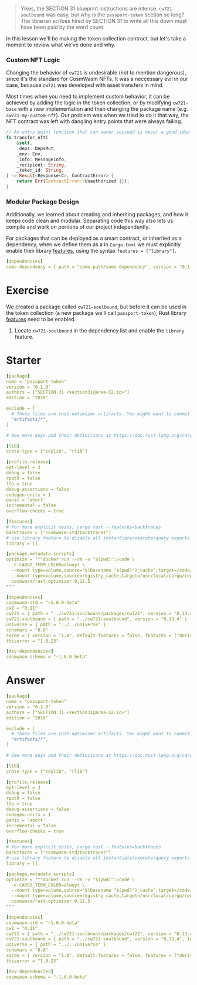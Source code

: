 <!---
Course: 2
Lesson: 3
Exercise: 1

Title: 
Filename: ../Cargo.toml
-->

> Yikes, the SECTION 31 blueprint instructions are intense. `cw721-soulbound` was easy, but why is the `passport-token` section so long? The librarian scribes hired by SECTION 31 to write all this down must have been paid by the word count.

In this lesson we'll be making the token collection contract, but let's take a moment to review what we've done and why.

### Custom NFT Logic

Changing the behavior of `cw721` is undesirable (not to mention dangerous), since it's the standard for CosmWasm NFTs. It was a neccessary evil in our case, because `cw721` was developed with asset transfers in mind. 

Most times when you need to implement custom behavior, it can be achieved by adding the logic in the token collection, or by modifying `cw721-base` with a new implementation and then changing the package name (e.g. `cw721-my-custom-nft`). Our problem was when we tried to do it that way, the NFT contract was left with dangling entry points that were always failing.

```rs
// An entry point function that can never succeed is never a good idea
fn transfer_nft(
    &self,
    _deps: DepsMut,
    _env: Env,
    _info: MessageInfo,
    _recipient: String,
    _token_id: String,
) -> Result<Response<C>, ContractError> {
    return Err(ContractError::Unauthorized {});
}
```

### Modular Package Design

Additionally, we learned about creating and inheriting packages, and how it keeps code clean and modular. Separating code this way also lets us compile and work on portions of our project independently.

For packages that can be deployed as a smart contract, or inherited as a dependency, when we define them as a in `Cargo.toml` we must explicitly enable their library [features](https://doc.rust-lang.org/cargo/reference/features.html), using the syntax `features = ["library"]`.

```yaml
[dependencies]
some-dependency = { path = "some-path/some-dependency", version = "0.1.0", features = ["library"] }
```

# Exercise

We created a package called `cw721-soulbound`, but before it can be used in the token collection (a new package we'll call `passport-token`), Rust library [features](https://doc.rust-lang.org/cargo/reference/features.html) need to be enabled.

1. Locate `cw721-soulbound` in the dependency list and enable the `library` feature.

# Starter

```yaml
[package]
name = "passport-token"
version = "0.1.0"
authors = ["SECTION 31 <section31@area-52.io>"]
edition = "2018"

exclude = [
  # Those files are rust-optimizer artifacts. You might want to commit them for convenience but they should not be part of the source code publication.
  "artifacts/*",
]

# See more keys and their definitions at https://doc.rust-lang.org/cargo/reference/manifest.html

[lib]
crate-type = ["cdylib", "rlib"]

[profile.release]
opt-level = 3
debug = false
rpath = false
lto = true
debug-assertions = false
codegen-units = 1
panic = 'abort'
incremental = false
overflow-checks = true

[features]
# for more explicit tests, cargo test --features=backtraces
backtraces = ["cosmwasm-std/backtraces"]
# use library feature to disable all instantiate/execute/query exports
library = []

[package.metadata.scripts]
optimize = """docker run --rm -v "$(pwd)":/code \
  -e CARGO_TERM_COLOR=always \
  --mount type=volume,source="$(basename "$(pwd)")_cache",target=/code/target \
  --mount type=volume,source=registry_cache,target=/usr/local/cargo/registry \
  cosmwasm/rust-optimizer:0.12.5
"""

[dependencies]
cosmwasm-std = "~1.0.0-beta"
cw2 = "0.11"
cw721 = { path = "../cw721-soulbound/packages/cw721", version = "0.13.4" }
cw721-soulbound = { path = "../cw721-soulbound", version = "0.13.4" }
universe = { path = "../../universe" }
schemars = "0.8"
serde = { version = "1.0", default-features = false, features = ["derive"] }
thiserror = "1.0.23"

[dev-dependencies]
cosmwasm-schema = "~1.0.0-beta"
```

# Answer

```yaml
[package]
name = "passport-token"
version = "0.1.0"
authors = ["SECTION 31 <section31@area-52.io>"]
edition = "2018"

exclude = [
  # Those files are rust-optimizer artifacts. You might want to commit them for convenience but they should not be part of the source code publication.
  "artifacts/*",
]

# See more keys and their definitions at https://doc.rust-lang.org/cargo/reference/manifest.html

[lib]
crate-type = ["cdylib", "rlib"]

[profile.release]
opt-level = 3
debug = false
rpath = false
lto = true
debug-assertions = false
codegen-units = 1
panic = 'abort'
incremental = false
overflow-checks = true

[features]
# for more explicit tests, cargo test --features=backtraces
backtraces = ["cosmwasm-std/backtraces"]
# use library feature to disable all instantiate/execute/query exports
library = []

[package.metadata.scripts]
optimize = """docker run --rm -v "$(pwd)":/code \
  -e CARGO_TERM_COLOR=always \
  --mount type=volume,source="$(basename "$(pwd)")_cache",target=/code/target \
  --mount type=volume,source=registry_cache,target=/usr/local/cargo/registry \
  cosmwasm/rust-optimizer:0.12.5
"""

[dependencies]
cosmwasm-std = "~1.0.0-beta"
cw2 = "0.11"
cw721 = { path = "../cw721-soulbound/packages/cw721", version = "0.13.4" }
cw721-soulbound = { path = "../cw721-soulbound", version = "0.13.4", features = ["library"] }
universe = { path = "../../universe" }
schemars = "0.8"
serde = { version = "1.0", default-features = false, features = ["derive"] }
thiserror = "1.0.23"

[dev-dependencies]
cosmwasm-schema = "~1.0.0-beta"
```
